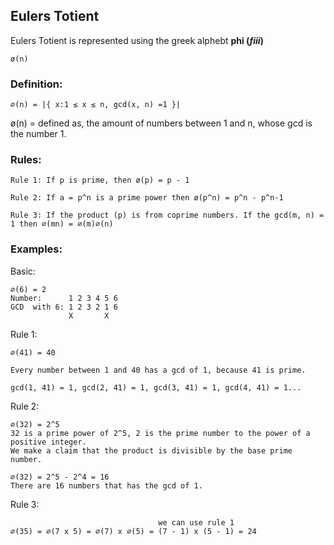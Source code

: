 ## Eulers Totient

Eulers Totient is represented using the greek alphebt **phi (*fiii*)** 

```
ø(n)
```

### Definition:
```
∅(n) = |{ x:1 ≤ x ≤ n, gcd(x, n) =1 }|
```

ø(n) = defined as, the amount of numbers between 1 and n, whose gcd is the number 1.

### Rules:

```
Rule 1: If p is prime, then ø(p) = p - 1

Rule 2: If a = p^n is a prime power then ø(p^n) = p^n - p^n-1

Rule 3: If the product (p) is from coprime numbers. If the gcd(m, n) = 1 then ∅(mn) = ∅(m)∅(n)
```

### Examples:

Basic:
```
∅(6) = 2
Number:      1 2 3 4 5 6
GCD  with 6: 1 2 3 2 1 6
             X       X
```

Rule 1:
```
∅(41) = 40

Every number between 1 and 40 has a gcd of 1, because 41 is prime.

gcd(1, 41) = 1, gcd(2, 41) = 1, gcd(3, 41) = 1, gcd(4, 41) = 1...
```

Rule 2:
```
∅(32) = 2^5
32 is a prime power of 2^5, 2 is the prime number to the power of a positive integer. 
We make a claim that the product is divisible by the base prime number.

∅(32) = 2^5 - 2^4 = 16
There are 16 numbers that has the gcd of 1.
```

Rule 3:
```
                                 we can use rule 1
∅(35) = ∅(7 x 5) = ∅(7) x ∅(5) = (7 - 1) x (5 - 1) = 24
```
